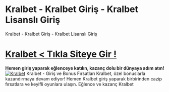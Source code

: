 # Kralbet - Kralbet Giriş - Kralbet Lisanslı Giriş
Kralbet - Kralbet Giriş - Kralbet Lisanslı Giriş
#  <a href="https://939kralbet.com/">Kralbet < Tıkla Siteye Gir !</a>
**Hemen giriş yaparak eğlenceye katılın, kazanç dolu bir dünyaya adım atın!**
[![Kralbet](https://i.hizliresim.com/qfif3vq.PNG)](https://939kralbet.com/)
Kralbet - Giriş ve Bonus Fırsatları Kralbet, özel bonuslarla kazandırmaya devam ediyor! Hemen Kralbet giriş yaparak birbirinden cazip fırsatlara ve keyifli oyunlara ulaşın. Eğlence ve kazanç Kralbet
